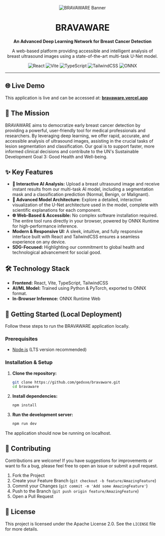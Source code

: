 <div align="center">
  <img src="https://i.imgur.com/jfSFjZ4.png"
  alt="BRAVAWARE Banner">
  <h1>BRAVAWARE</h1>
  <p><strong>An Advanced Deep Learning Network for Breast Cancer Detection</strong></p>
  <p>A web-based platform providing accessible and intelligent analysis of breast ultrasound images using a state-of-the-art multi-task U-Net model.</p>
</div>

<div align="center">

![React](https://img.shields.io/badge/react-%2320232a.svg?style=for-the-badge&logo=react&logoColor=%2361DAFB)
![Vite](https://img.shields.io/badge/vite-%23646CFF.svg?style=for-the-badge&logo=vite&logoColor=white)
![TypeScript](https://img.shields.io/badge/typescript-%23007ACC.svg?style=for-the-badge&logo=typescript&logoColor=white)
![TailwindCSS](https://img.shields.io/badge/tailwindcss-%2338B2AC.svg?style=for-the-badge&logo=tailwind-css&logoColor=white)
![ONNX](https://img.shields.io/badge/ONNX-%23005CED.svg?style=for-the-badge&logo=onnx&logoColor=white)

</div>

---

## 🌐 Live Demo

This application is live and can be accessed at:
**[bravaware.vercel.app](https://bravaware.vercel.app)**

## 🎯 The Mission

BRAVAWARE aims to democratize early breast cancer detection by providing a powerful, user-friendly tool for medical professionals and researchers. By leveraging deep learning, we offer rapid, accurate, and accessible analysis of ultrasound images, assisting in the crucial tasks of lesion segmentation and classification. Our goal is to support faster, more informed clinical decisions and contribute to the UN's Sustainable Development Goal 3: Good Health and Well-being.

## ✨ Key Features

- **🤖 Interactive AI Analysis:** Upload a breast ultrasound image and receive instant results from our multi-task AI model, including a segmentation mask and a classification prediction (Normal, Benign, or Malignant).
- **🔬 Advanced Model Architecture:** Explore a detailed, interactive visualization of the U-Net architecture used in the model, complete with scientific explanations for each component.
- **🌐 Web-Based & Accessible:** No complex software installation required. The entire tool runs directly in your browser, powered by ONNX Runtime for high-performance inference.
- **Modern & Responsive UI:** A sleek, intuitive, and fully responsive interface built with React and TailwindCSS ensures a seamless experience on any device.
- **SDG-Focused:** Highlighting our commitment to global health and technological advancement for social good.

## 🛠️ Technology Stack

- **Frontend:** React, Vite, TypeScript, TailwindCSS
- **AI/ML Model:** Trained using Python & PyTorch, exported to ONNX format.
- **In-Browser Inference:** ONNX Runtime Web

## 🚀 Getting Started (Local Deployment)

Follow these steps to run the BRAVAWARE application locally.

### Prerequisites

- [Node.js](https://nodejs.org/) (LTS version recommended)

### Installation & Setup

1.  **Clone the repository:**
    ```bash
    git clone https://github.com/gedxxe/bravaware.git
    cd bravaware
    ```

2.  **Install dependencies:**
    ```bash
    npm install
    ```

3.  **Run the development server:**
    ```bash
    npm run dev
    ```

The application should now be running on localhost.

## 🤝 Contributing

Contributions are welcome! If you have suggestions for improvements or want to fix a bug, please feel free to open an issue or submit a pull request.

1.  Fork the Project
2.  Create your Feature Branch (`git checkout -b feature/AmazingFeature`)
3.  Commit your Changes (`git commit -m 'Add some AmazingFeature'`)
4.  Push to the Branch (`git push origin feature/AmazingFeature`)
5.  Open a Pull Request

## 📄 License

This project is licensed under the Apache License 2.0. See the `LICENSE` file for more details.
